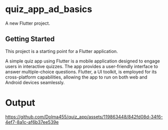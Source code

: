 # quiz_app_ad_basics

A new Flutter project.

## Getting Started

This project is a starting point for a Flutter application.

A simple quiz app using Flutter is a mobile application designed to engage users in interactive quizzes. The app provides a user-friendly interface to answer multiple-choice questions. Flutter, a UI toolkit, is employed for its cross-platform capabilities, allowing the app to run on both web and  Android devices seamlessly.

# Output

https://github.com/Dolma455/quiz_app/assets/119863448/842fd08d-34f6-4ef7-8a1c-af6b37ee539e

